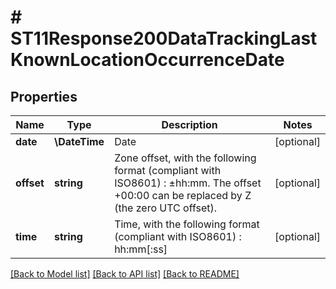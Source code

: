 # # ST11Response200DataTrackingLastKnownLocationOccurrenceDate

## Properties

Name | Type | Description | Notes
------------ | ------------- | ------------- | -------------
**date** | **\DateTime** | Date | [optional]
**offset** | **string** | Zone offset, with the following format (compliant with ISO8601) : ±hh:mm. The offset +00:00 can be replaced by Z (the zero UTC offset). | [optional]
**time** | **string** | Time, with the following format (compliant with ISO8601) : hh:mm[:ss] | [optional]

[[Back to Model list]](../../README.md#models) [[Back to API list]](../../README.md#endpoints) [[Back to README]](../../README.md)
